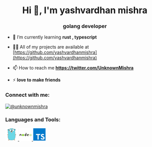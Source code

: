 <h1 align="center">Hi 👋, I'm yashvardhan mishra</h1>
<h3 align="center">golang developer</h3>

- 🌱 I’m currently learning **rust , typescript**

- 👨‍💻 All of my projects are available at [https://github.com/yashvardhanmishra](https://github.com/yashvardhanmishra)

- 📫 How to reach me **https://twitter.com/UnknownMishra**

- ⚡ **love to make friends**

<h3 align="left">Connect with me:</h3>
<p align="left">
<a href="https://twitter.com/@unknownmishra" target="blank"><img align="center" src="https://raw.githubusercontent.com/rahuldkjain/github-profile-readme-generator/master/src/images/icons/Social/twitter.svg" alt="@unknownmishra" height="30" width="40" /></a>
</p>

<h3 align="left">Languages and Tools:</h3>
<p align="left"> <a href="https://golang.org" target="_blank" rel="noreferrer"> <img src="https://raw.githubusercontent.com/devicons/devicon/master/icons/go/go-original.svg" alt="go" width="40" height="40"/> </a> <a href="https://nodejs.org" target="_blank" rel="noreferrer"> <img src="https://raw.githubusercontent.com/devicons/devicon/master/icons/nodejs/nodejs-original-wordmark.svg" alt="nodejs" width="40" height="40"/> </a> <a href="https://www.typescriptlang.org/" target="_blank" rel="noreferrer"> <img src="https://raw.githubusercontent.com/devicons/devicon/master/icons/typescript/typescript-original.svg" alt="typescript" width="40" height="40"/> </a> </p>
